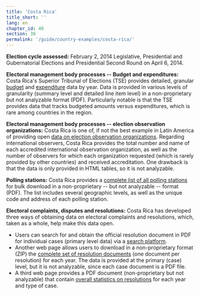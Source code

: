 ```yaml
---
title: 'Costa Rica'
title_short: ''
lang: en
chapter_id: 40
section: 36
permalink: '/guide/country-examples/costa-rica/'
---
```


**Election cycle assessed:** February 2, 2014 Legislative, Presidential and Gubernatorial Elections and Presidential Second Round on April 6, 2014.

**Electoral management body processes -- Budget and expenditures:** Costa Rica's Superior Tribunal of Elections (TSE) provides detailed, granular [budget](http://www.tse.go.cr/presupuesto.htm) and [expenditure](http://www.tse.go.cr/info_financiera.htm) data by year. Data is provided in various levels of granularity (summary level and detailed line item level) in a non-proprietary but not analyzable format (PDF). Particularly notable is that the TSE provides data that tracks budgeted amounts versus expenditures, which is rare among countries in the region.

**Electoral management body processes -- election observation organizations:** Costa Rica is one of, if not the best example in Latin America of providing open [data on election observation organizations](http://www.tse.go.cr/observador_internacional.htm). Regarding international observers, Costa Rica provides the total number and name of each accredited international observation organization, as well as the number of observers for which each organization requested (which is rarely provided by other countries) and received accreditation. One drawback is that the data is only provided in HTML tables, so it is not analyzable.

**Polling stations:** Costa Rica provides a [complete list of all polling stations](http://www.tse.go.cr/pdf/varios/centros_votacion.pdf) for bulk download in a non-proprietary -- but not analyzable -- format (PDF). The list includes several geographic levels, as well as the unique code and address of each polling station.

**Electoral complaints, disputes and resolutions:** Costa Rica has developed three ways of obtaining data on electoral complaints and resolutions, which, taken as a whole, help make this data open.

*   Users can search for and obtain the official resolution document in PDF for individual cases (primary level data) via a [search platform](http://www.tse.go.cr/juris/inicio_juris.html).
*   Another web page allows users to download in a non-proprietary format (ZIP) the [complete set of resolution documents](http://www.tse.go.cr/juris_anual.htm) (one document per resolution) for each year. The data is provided at the primary (case) level, but it is not analyzable, since each case document is a PDF file.
*   A third web page provides a PDF document (non-proprietary but not analyzable) that contain [overall statistics on resolutions](http://www.tse.go.cr/pdf/varios/estadisticas_resoluciones.pdf) for each year and type of case.
